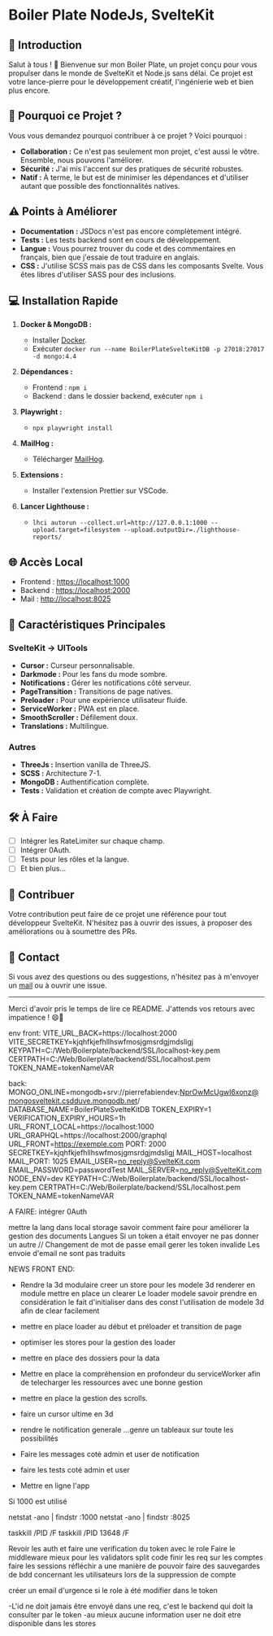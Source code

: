 # Boiler Plate NodeJs, SvelteKit

## 🌟 Introduction

Salut à tous ! 🎉 Bienvenue sur mon Boiler Plate, un projet conçu pour vous propulser dans le monde de SvelteKit et Node.js sans délai. Ce projet est votre lance-pierre pour le développement créatif, l'ingénierie web et bien plus encore.

## 🚀 Pourquoi ce Projet ?

Vous vous demandez pourquoi contribuer à ce projet ? Voici pourquoi :

- **Collaboration :** Ce n'est pas seulement mon projet, c'est aussi le vôtre. Ensemble, nous pouvons l'améliorer.
- **Sécurité :** J'ai mis l'accent sur des pratiques de sécurité robustes.
- **Natif :** À terme, le but est de minimiser les dépendances et d'utiliser autant que possible des fonctionnalités natives.
  
## ⚠️ Points à Améliorer

- **Documentation :** JSDocs n'est pas encore complètement intégré.
- **Tests :** Les tests backend sont en cours de développement.
- **Langue :** Vous pourrez trouver du code et des commentaires en français, bien que j'essaie de tout traduire en anglais.
- **CSS :** J'utilise SCSS mais pas de CSS dans les composants Svelte. Vous êtes libres d'utiliser SASS pour des inclusions.

## 💻 Installation Rapide

1. **Docker & MongoDB :**
    - Installer [Docker](https://www.docker.com/get-started).
    - Exécuter `docker run --name BoilerPlateSvelteKitDB -p 27018:27017 -d mongo:4.4`

2. **Dépendances :**
    - Frontend : `npm i`
    - Backend : dans le dossier backend, exécuter `npm i`

3. **Playwright :**
    - `npx playwright install`

4. **MailHog :**
    - Télécharger [MailHog](https://github.com/mailhog/MailHog/releases/v1.0.0).

5. **Extensions :**
    - Installer l'extension Prettier sur VSCode.

6. **Lancer Lighthouse :**
    - `lhci autorun --collect.url=http://127.0.0.1:1000 --upload.target=filesystem --upload.outputDir=./lighthouse-reports/`

## 🌐 Accès Local

- Frontend : [https://localhost:1000](https://localhost:1000)
- Backend : [https://localhost:2000](https://localhost:2000)
- Mail : [http://localhost:8025](http://localhost:8025)

## 🎨 Caractéristiques Principales

### SvelteKit -> UITools
- **Cursor :** Curseur personnalisable.
- **Darkmode :** Pour les fans du mode sombre.
- **Notifications :** Gérer les notifications côté serveur.
- **PageTransition :** Transitions de page natives.
- **Preloader :** Pour une expérience utilisateur fluide.
- **ServiceWorker :** PWA est en place.
- **SmoothScroller :** Défilement doux.
- **Translations :** Multilingue.

### Autres
- **ThreeJs :** Insertion vanilla de ThreeJS.
- **SCSS :** Architecture 7-1.
- **MongoDB :** Authentification complète.
- **Tests :** Validation et création de compte avec Playwright.

## 🛠 À Faire

- [ ] Intégrer les RateLimiter sur chaque champ.
- [ ] Intégrer 0Auth.
- [ ] Tests pour les rôles et la langue.
- [ ] Et bien plus...

## 🤝 Contribuer

Votre contribution peut faire de ce projet une référence pour tout développeur SvelteKit. N'hésitez pas à ouvrir des issues, à proposer des améliorations ou à soumettre des PRs.

## 💌 Contact

Si vous avez des questions ou des suggestions, n'hésitez pas à m'envoyer un [mail](mailto:your-email@example.com) ou à ouvrir une issue.

---

Merci d'avoir pris le temps de lire ce README. J'attends vos retours avec impatience ! 😄🚀


env front: 
VITE_URL_BACK=https://localhost:2000
VITE_SECRETKEY=kjqhfkjefhllhswfmosjgmsrdgjmdsligj
KEYPATH=C:/Web/Boilerplate/backend/SSL/localhost-key.pem
CERTPATH=C:/Web/Boilerplate/backend/SSL/localhost.pem
TOKEN_NAME=tokenNameVAR



back:
MONGO_ONLINE=mongodb+srv://pierrefabiendev:NprOwMcUgwl6xonz@mongosveltekit.csdduve.mongodb.net/
DATABASE_NAME=BoilerPlateSvelteKitDB
TOKEN_EXPIRY=1
VERIFICATION_EXPIRY_HOURS=1h
URL_FRONT_LOCAL=https://localhost:1000
URL_GRAPHQL=https://localhost:2000/graphql
URL_FRONT=https://exemple.com
PORT: 2000
SECRETKEY=kjqhfkjefhllhswfmosjgmsrdgjmdsligj
MAIL_HOST=localhost
MAIL_PORT: 1025
EMAIL_USER=no_reply@SvelteKit.com
EMAIL_PASSWORD=passwordTest
MAIL_SERVER=no_reply@SvelteKit.com
NODE_ENV=dev
KEYPATH=C:/Web/Boilerplate/backend/SSL/localhost-key.pem
CERTPATH=C:/Web/Boilerplate/backend/SSL/localhost.pem
TOKEN_NAME=tokenNameVAR

A FAIRE:
intégrer 0Auth

mettre la lang dans local storage
savoir comment faire pour améliorer la gestion des documents Langues
Si un token a était envoyer ne pas donner un autre // Changement de mot de passe email
gerer les token invalide
Les envoie d'email ne sont pas traduits

NEWS FRONT END:
- Rendre la 3d modulaire
creer un store pour les modele 3d
renderer en module
mettre en place un clearer
Le loader modele
savoir prendre en considération le fait d'initialiser dans des const l'utilisation de modele 3d afin de clear facilement

- mettre en place loader au début et préloader et transition de page
- optimiser les stores pour la gestion des loader
- mettre en place des dossiers pour la data
- Mettre en place la compréhension en profondeur du serviceWorker afin de telecharger les ressources avec une bonne gestion
- mettre en place la gestion des scrolls.
- faire un cursor ultime en 3d

- rendre le notification generale ...genre un tableaux sur toute les possibilités
- Faire les messages coté admin et user de notification
- faire les tests coté admin et user
- Mettre en ligne l'app

Si 1000 est utilisé 

netstat -ano | findstr :1000
netstat -ano | findstr :8025

taskkill /PID <PID> /F
taskkill /PID 13648 /F


Revoir les auth et faire une verification du token avec le role
Faire le middleware mieux pour les validators split code
finir les req sur les comptes
faire les sessions
réfléchir a une manière de pouvoir faire des sauvegardes de bdd concernant les utilisateurs lors de la suppression de compte

créer un email d'urgence si le role à été modifier dans le token

-L'id ne doit jamais être envoyé dans une req, c'est le backend qui doit la consulter par le token
-au mieux aucune information user ne doit etre disponible dans les stores